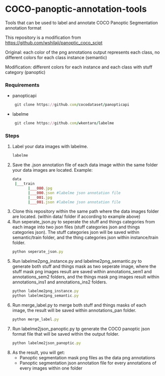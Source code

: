 # COCO-panoptic-annotation-tools
Tools that can be used to label and annotate COCO Panoptic Segmentation annotation format

This repository is a modification from https://github.com/wshilaji/panoptic_coco_scipt

Original: each color of the png annotations output represents each class, no different colors for each class instance (semantic)

Modification: different colors for each instance and each class with stuff category (panoptic)

### Requirements
* panopticapi
  ```ruby
   git clone https://github.com/cocodataset/panopticapi
* labelme
  ```ruby
   git clone https://github.com/wkentaro/labelme

### Steps
1. Label your data images with labelme.
   ```ruby
   labelme
2. Save the .json annotation file of each data image within the same folder your data images are located.
   Example:
   ```ruby
   data
    |___train
          |___000.jpg
          |___000.json #labelme json annotation file
          |___001.jpg
          |___001.json #labelme json annotation file
4. Clone this repository within the same path where the data images folder are located. (within data/ folder if according to example above)
5. Run seperate_json.py to seperate the stuff and things categories from each image into two json files (stuff categories json and things categories json). The stuff categories json will be saved within semantic/train folder, and the thing categories json within instance/train folder.
   ```ruby
   python seperate_json.py
6. Run labelme2png_instance.py and labelme2png_semantic.py to generate both stuff and things mask as two seperate image, where the stuff mask png images result are saved within annotations_sem1 and annotations_sem2 folders, and the things mask png images result within annotations_ins1 and annotations_ins2 folders.
   ```ruby
   python labelme2png_instance.py
   python labelme2png_semantic.py
7. Run merge_label.py to merge both stuff and things masks of each image, the result will be saved within annotations_pan folder.
   ```ruby
   python merge_label.py
9. Run labelme2json_panoptic.py tp generate the COCO panoptic json format file that will be saved within the output folder.
   ```ruby
   python labelme2json_panoptic.py
10. As the result, you will get:
    * Panoptic segmentation mask png files as the data png annotations
    * Panoptic segmentation json annotation file for every annotations of every images within one folder

